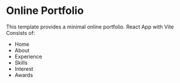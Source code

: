 # Online Portfolio

This template provides a minimal online portfolio. React App with Vite
Consists of:
- Home
- About
- Experience
- Skills
- Interest
- Awards    
